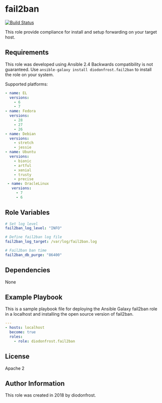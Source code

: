 # fail2ban

[![Build Status](https://travis-ci.org/diodonfrost/ansible-role-fail2ban.svg?branch=master)](https://travis-ci.org/diodonfrost/ansible-role-fail2ban)

This role provide compliance for install and setup forwarding on your target host.

## Requirements

This role was developed using Ansible 2.4 Backwards compatibility is not guaranteed.
Use `ansible-galaxy install diodonfrost.fail2ban` to install the role on your system.

Supported platforms:

```yaml
- name: EL
  versions:
    - 6
    - 7
- name: Fedora
  versions:
    - 28
    - 27
    - 26
- name: Debian
  versions:
    - stretch
    - jessie
- name: Ubuntu
  versions:
    - bionic
    - artful
    - xenial
    - trusty
    - precise
 - name: OracleLinux
   versions:
     - 7
     - 6
```

## Role Variables

```yaml
# Set log level
fail2ban_log_level: "INFO"

# Define fail2ban log file
fail2ban_log_target: /var/log/fail2ban.log

# Fail2ban ban time
fail2ban_db_purge: "86400"
```

## Dependencies

None

## Example Playbook

This is a sample playbook file for deploying the Ansible Galaxy fail2ban role in a localhost and installing the open source version of fail2ban.

```yaml
---
- hosts: localhost
  become: true
  roles:
    - role: diodonfrost.fail2ban
```


## License

Apache 2

## Author Information

This role was created in 2018 by diodonfrost.
